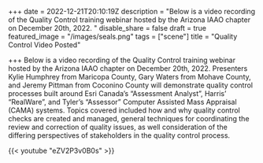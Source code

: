 +++
date = 2022-12-21T20:10:19Z
description = "Below is a video recording of the Quality Control training webinar hosted by the Arizona IAAO chapter on December 20th, 2022. "
disable_share = false
draft = true
featured_image = "/images/seals.png"
tags = ["scene"]
title = "Quality Control Video Posted"

+++
Below is a video recording of the Quality Control training webinar hosted by the Arizona IAAO chapter on December 20th, 2022.  Presenters Kylie Humphrey from Maricopa County, Gary Waters from Mohave County, and Jeremy Pittman from Coconino County will demonstrate quality control processes built around Esri Canada’s “Assessment Analyst”, Harris’ “RealWare”, and Tyler’s “Assessor” Computer Assisted Mass Appraisal (CAMA) systems.  Topics covered included how and why quality control checks are created and managed, general techniques for coordinating the review and correction of quality issues, as well consideration of the differing perspectives of stakeholders in the quality control process.

{{< youtube "eZV2P3v0B0s" >}}